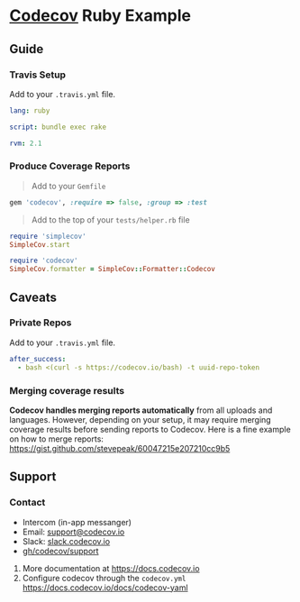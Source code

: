 # [Codecov][1] Ruby Example
## Guide
### Travis Setup

Add to your `.travis.yml` file.
```yml
lang: ruby

script: bundle exec rake

rvm: 2.1
```
### Produce Coverage Reports

> Add to your `Gemfile`

```ruby
gem 'codecov', :require => false, :group => :test
```

> Add to the top of your `tests/helper.rb` file

```ruby
require 'simplecov'
SimpleCov.start

require 'codecov'
SimpleCov.formatter = SimpleCov::Formatter::Codecov
```
## Caveats
### Private Repos
Add to your `.travis.yml` file.
```yml
after_success:
  - bash <(curl -s https://codecov.io/bash) -t uuid-repo-token
```
### Merging coverage results
**Codecov handles merging reports automatically** from all uploads and languages.
However, depending on your setup, it may require merging coverage results before sending reports to Codecov. 
Here is a fine example on how to merge reports: https://gist.github.com/stevepeak/60047215e207210cc9b5
## Support

### Contact
- Intercom (in-app messanger)
- Email: [support@codecov.io](mailto:support@codecov.io)
- Slack: [slack.codecov.io](https://slack.codecov.io)
- [gh/codecov/support](https://github.com/codecov/support)

1. More documentation at https://docs.codecov.io
2. Configure codecov through the `codecov.yml`  https://docs.codecov.io/docs/codecov-yaml



[1]: https://codecov.io/
